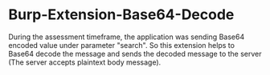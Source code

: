 # Burp-Extension-Base64-Decode

During the assessment timeframe, the application was sending Base64 encoded value under parameter "search". So this extension helps to Base64 decode the message and sends the decoded message to the server (The server accepts plaintext body message).
